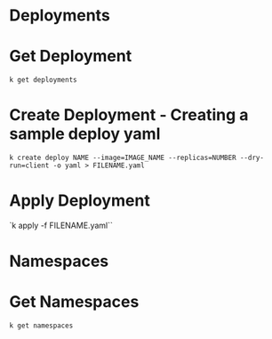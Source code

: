 # Deployments

# Get Deployment

`k get deployments`

# Create Deployment - Creating a sample deploy yaml

`k create deploy NAME --image=IMAGE_NAME --replicas=NUMBER --dry-run=client -o yaml > FILENAME.yaml`

# Apply Deployment

`k apply -f FILENAME.yaml``

# Namespaces

# Get Namespaces

`k get namespaces`
